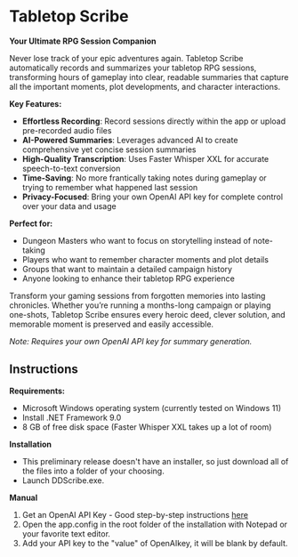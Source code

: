 # Tabletop Scribe
**Your Ultimate RPG Session Companion**

Never lose track of your epic adventures again. Tabletop Scribe automatically records and summarizes your tabletop RPG sessions, transforming hours of gameplay into clear, readable summaries that capture all the important moments, plot developments, and character interactions.

**Key Features:**

- **Effortless Recording**: Record sessions directly within the app or upload pre-recorded audio files
- **AI-Powered Summaries**: Leverages advanced AI to create comprehensive yet concise session summaries
- **High-Quality Transcription**: Uses Faster Whisper XXL for accurate speech-to-text conversion
- **Time-Saving**: No more frantically taking notes during gameplay or trying to remember what happened last session
- **Privacy-Focused**: Bring your own OpenAI API key for complete control over your data and usage

**Perfect for:**

- Dungeon Masters who want to focus on storytelling instead of note-taking
- Players who want to remember character moments and plot details
- Groups that want to maintain a detailed campaign history
- Anyone looking to enhance their tabletop RPG experience

Transform your gaming sessions from forgotten memories into lasting chronicles. Whether you’re running a months-long campaign or playing one-shots, Tabletop Scribe ensures every heroic deed, clever solution, and memorable moment is preserved and easily accessible.

*Note: Requires your own OpenAI API key for summary generation.*
## Instructions

**Requirements:**
- Microsoft Windows operating system (currently tested on Windows 11)
- Install .NET Framework 9.0
- 8 GB of free disk space (Faster Whisper XXL takes up a lot of room)

**Installation**
- This preliminary release doesn't have an installer, so just download all of the files into a folder of your choosing.
- Launch DDScribe.exe.

**Manual**
1. Get an OpenAI API Key - Good step-by-step instructions [here](https://medium.com/@Bilal.se/how-to-get-your-own-openai-api-key-a-step-by-step-guide-3a6ad660b915)
2. Open the app.config in the root folder of the installation with Notepad or your favorite text editor.
3. Add your API key to the "value" of OpenAIkey, it will be blank by default.
